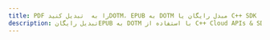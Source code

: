 ---title: PDF را به  تبدیل کنیدDOTM، EPUB به DOTM مبدل رایگان یا C++ SDKdescription: تبدیل رایگانEPUB به DOTM با استفاده از C++ Cloud APIs & SDK همچنین اسناد PDF را در Cloud ایجاد، ویرایش و رندر کنید.---